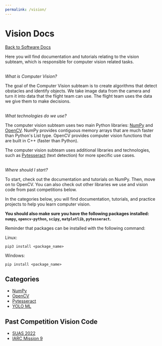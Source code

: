 ```yaml
---
permalink: /vision/
---
```


# Vision Docs

[Back to Software Docs](/docs/)

Here you will find documentation and tutorials relating to the vision subteam, which is responsible for computer vision related tasks.

\
*What is Computer Vision?*

The goal of the Computer Vision subteam is to create algorithms that detect obstacles and identify objects. We take image data from the camera and turn it into data that the flight team can use. The flight team uses the data we give them to make decisions.

\
*What technologies do we use?*

The computer vision subteam uses two main Python libraries: [NumPy](/docs/vision/numpy/) and [OpenCV](/docs/vision/opencv/). NumPy provides contiguous memory arrays that are much faster than Python's List type. OpenCV provides computer vision functions that are built in C++ (faster than Python).

The computer vision subteam uses additional libraries and technologies, such as [Pytesseract](/docs/vision/pytesseract/) (text detection) for more specific use cases.


\
*Where should I start?*

To start, check out the documentation and tutorials on NumPy. Then, move on to OpenCV. You can also check out other libraries we use and vision code from past competitions below.

In the categories below, you will find documentation, tutorials, and practice projects to help you learn computer vision.

**You should also make sure you have the following packages installed: `numpy`, `opencv-python`, `scipy`, `matplotlib`, `pytesseract`.**

Reminder that packages can be installed with the following command:

Linux:
```
pip3 install <package_name>
```

Windows:
```
pip install <package_name>
```

## Categories

- [NumPy](/docs/vision/numpy/)
- [OpenCV](/docs/vision/opencv/)
- [Pytesseract](/docs/vision/pytesseract/)
- [YOLO ML](/docs/vision/yolo_ml/)

## Past Competition Vision Code

- [SUAS 2022](https://github.com/MissouriMRR/SUAS-2022/tree/develop/vision)
- [IARC Mission 9](https://github.com/MissouriMRR/IARC-2020/tree/develop/vision)

